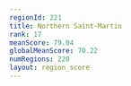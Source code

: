 ```yaml
---
regionId: 221
title: Northern Saint-Martin
rank: 17
meanScore: 79.04
globalMeanScore: 70.22
numRegions: 220
layout: region_score
---
```

